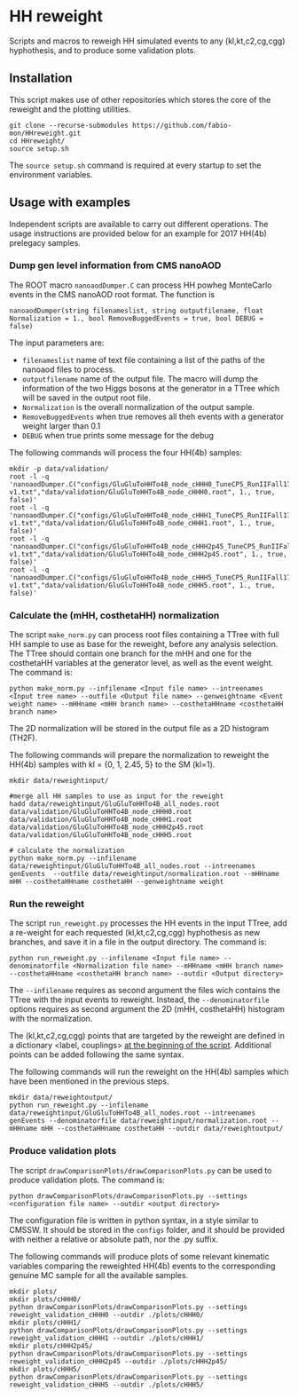 # HH reweight
Scripts and macros to reweigh HH simulated events to any (kl,kt,c2,cg,cgg) hyphothesis, and to produce some validation plots. 

## Installation
This script makes use of other repositories which stores the core of the reweight and the plotting utilities.
```
git clone --recurse-submodules https://github.com/fabio-mon/HHreweight.git
cd HHreweight/
source setup.sh
```
The `source setup.sh` command is required at every startup to set the environment variables. 

## Usage with examples
Independent scripts are available to carry out different operations. The usage instructions are provided below for an example for 2017 HH(4b) prelegacy samples.  

### Dump gen level information from CMS nanoAOD
The ROOT macro `nanoaodDumper.C` can process HH powheg MonteCarlo events in the CMS nanoAOD root format. The function is
```
nanoaodDumper(string filenameslist, string outputfilename, float Normalization = 1., bool RemoveBuggedEvents = true, bool DEBUG = false)
```
The input parameters are: 
* `filenameslist` name of text file containing a list of the paths of the nanoaod files to process. 
* `outputfilename` name of the output file. The macro will dump the information of the two Higgs bosons at the generator in a TTree which will be saved in the output root file. 
* `Normalization` is the overall normalization of the output sample.
* `RemoveBuggedEvents` when true removes all theh events with a generator weight larger than 0.1
* `DEBUG` when true prints some message for the debug

The following commands will process the four HH(4b) samples:
```
mkdir -p data/validation/
root -l -q 'nanoaodDumper.C("configs/GluGluToHHTo4B_node_cHHH0_TuneCP5_RunIIFall17NanoAODv7_realistic_v8-v1.txt","data/validation/GluGluToHHTo4B_node_cHHH0.root", 1., true, false)'
root -l -q 'nanoaodDumper.C("configs/GluGluToHHTo4B_node_cHHH1_TuneCP5_RunIIFall17NanoAODv7_realistic_v8-v1.txt","data/validation/GluGluToHHTo4B_node_cHHH1.root", 1., true, false)'
root -l -q 'nanoaodDumper.C("configs/GluGluToHHTo4B_node_cHHH2p45_TuneCP5_RunIIFall17NanoAODv7_realistic_v8-v1.txt","data/validation/GluGluToHHTo4B_node_cHHH2p45.root", 1., true, false)'
root -l -q 'nanoaodDumper.C("configs/GluGluToHHTo4B_node_cHHH5_TuneCP5_RunIIFall17NanoAODv7_realistic_v8-v1.txt","data/validation/GluGluToHHTo4B_node_cHHH5.root", 1., true, false)'
```

### Calculate the (mHH, costhetaHH) normalization
The script `make_norm.py` can process root files containing a TTree with full HH sample to use as base for the reweight, before any analysis selection. The TTree should contain one branch for the mHH and one for the costhetaHH variables at the generator level, as well as the event weight. The command is:
```
python make_norm.py --infilename <Input file name> --intreenames <Input tree name> --outfile <Output file name> --genweightname <Event weight name> --mHHname <mHH branch name> --costhetaHHname <costhetaHH branch name> 
```
The 2D normalization will be stored in the output file as a 2D histogram (TH2F). 

The following commands will prepare the normalization to reweight the HH(4b) samples with kl = {0, 1, 2.45, 5} to the SM (kl=1).
```
mkdir data/reweightinput/

#merge all HH samples to use as input for the reweight
hadd data/reweightinput/GluGluToHHTo4B_all_nodes.root data/validation/GluGluToHHTo4B_node_cHHH0.root data/validation/GluGluToHHTo4B_node_cHHH1.root data/validation/GluGluToHHTo4B_node_cHHH2p45.root data/validation/GluGluToHHTo4B_node_cHHH5.root 

# calculate the normalization
python make_norm.py --infilename data/reweightinput/GluGluToHHTo4B_all_nodes.root --intreenames genEvents  --outfile data/reweightinput/normalization.root --mHHname mHH --costhetaHHname costhetaHH --genweightname weight
```

### Run the reweight
The script `run_reweight.py` processes the HH events in the input TTree, add a re-weight for each requested (kl,kt,c2,cg,cgg) hyphothesis as new branches, and save it in a file in the output directory. The command is:
```
python run_reweight.py --infilename <Input file name> --denominatorfile <Normalization file name> --mHHname <mHH branch name> --costhetaHHname <costhetaHH branch name> --outdir <Output directory>
```
The `--infilename` requires as second argument the files wich contains the TTree with the input events to reweight. Instead, the `--denominatorfile` options requires as second argument the 2D (mHH, costhetaHH) histogram with the normalization. 

The (kl,kt,c2,cg,cgg) points that are targeted by the reweight are defined in a dictionary <label, couplings> [at the beginning of the script](https://github.com/fabio-mon/HHreweight/blob/master/run_reweight.py#L7). Additional points can be added following the same syntax.  

The following commands will run the reweight on the HH(4b) samples which have been mentioned in the previous steps.
```
mkdir data/reweightoutput/
python run_reweight.py --infilename data/reweightinput/GluGluToHHTo4B_all_nodes.root --intreenames genEvents --denominatorfile data/reweightinput/normalization.root --mHHname mHH --costhetaHHname costhetaHH --outdir data/reweightoutput/
```

### Produce validation plots
The script `drawComparisonPlots/drawComparisonPlots.py` can be used to produce validation plots. The command is:
```
python drawComparisonPlots/drawComparisonPlots.py --settings <configuration file name> --outdir <output directory>
```
The configuration file is written in python syntax, in a style similar to CMSSW. It should be stored in the `configs` folder, and it should be provided with neither a relative or absolute path, nor the .py suffix.  

The following commands will produce plots of some relevant kinematic variables comparing the reweighted HH(4b) events to the corresponding genuine MC sample for all the available samples.
```
mkdir plots/
mkdir plots/cHHH0/
python drawComparisonPlots/drawComparisonPlots.py --settings reweight_validation_cHHH0 --outdir ./plots/cHHH0/
mkdir plots/cHHH1/
python drawComparisonPlots/drawComparisonPlots.py --settings reweight_validation_cHHH1 --outdir ./plots/cHHH1/
mkdir plots/cHHH2p45/
python drawComparisonPlots/drawComparisonPlots.py --settings reweight_validation_cHHH2p45 --outdir ./plots/cHHH2p45/
mkdir plots/cHHH5/
python drawComparisonPlots/drawComparisonPlots.py --settings reweight_validation_cHHH5 --outdir ./plots/cHHH5/
```
